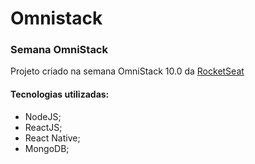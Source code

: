 # Omnistack
### Semana OmniStack
Projeto criado na semana OmniStack 10.0 da [RocketSeat](https://rocketseat.com.br/)

#### Tecnologias utilizadas:
* NodeJS;
* ReactJS;
* React Native;
* MongoDB;
